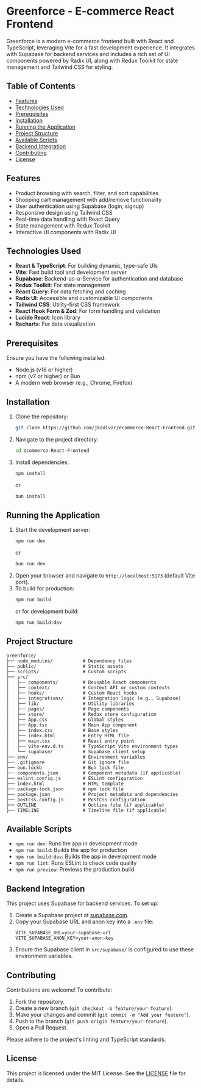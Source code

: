 # Greenforce - E-commerce React Frontend

Greenforce is a modern e-commerce frontend built with React and TypeScript, leveraging Vite for a fast development experience. It integrates with Supabase for backend services and includes a rich set of UI components powered by Radix UI, along with Redux Toolkit for state management and Tailwind CSS for styling.

## Table of Contents
- [Features](#features)
- [Technologies Used](#technologies-used)
- [Prerequisites](#prerequisites)
- [Installation](#installation)
- [Running the Application](#running-the-application)
- [Project Structure](#project-structure)
- [Available Scripts](#available-scripts)
- [Backend Integration](#backend-integration)
- [Contributing](#contributing)
- [License](#license)

## Features
- Product browsing with search, filter, and sort capabilities
- Shopping cart management with add/remove functionality
- User authentication using Supabase (login, signup)
- Responsive design using Tailwind CSS
- Real-time data handling with React Query
- State management with Redux Toolkit
- Interactive UI components with Radix UI

## Technologies Used
- **React & TypeScript**: For building dynamic, type-safe UIs
- **Vite**: Fast build tool and development server
- **Supabase**: Backend-as-a-Service for authentication and database
- **Redux Toolkit**: For state management
- **React Query**: For data fetching and caching
- **Radix UI**: Accessible and customizable UI components
- **Tailwind CSS**: Utility-first CSS framework
- **React Hook Form & Zod**: For form handling and validation
- **Lucide React**: Icon library
- **Recharts**: For data visualization

## Prerequisites
Ensure you have the following installed:
- Node.js (v16 or higher)
- npm (v7 or higher) or Bun
- A modern web browser (e.g., Chrome, Firefox)

## Installation
1. Clone the repository:
   ```bash
   git clone https://github.com/jkadivar/ecommerce-React-Frontend.git
   ```
2. Navigate to the project directory:
   ```bash
   cd ecommerce-React-Frontend
   ```
3. Install dependencies:
   ```bash
   npm install
   ```
   or
   ```bash
   bun install
   ```

## Running the Application
1. Start the development server:
   ```bash
   npm run dev
   ```
   or
   ```bash
   bun run dev
   ```
2. Open your browser and navigate to `http://localhost:5173` (default Vite port).
3. To build for production:
   ```bash
   npm run build
   ```
   or for development build:
   ```bash
   npm run build:dev
   ```

## Project Structure
```
Greenforce/
├── node_modules/           # Dependency files
├── public/                 # Static assets
├── scripts/                # Custom scripts
├── src/
│   ├── components/         # Reusable React components
│   ├── context/            # Context API or custom contexts
│   ├── hooks/              # Custom React hooks
│   ├── integrations/       # Integration logic (e.g., Supabase)
│   ├── lib/                # Utility libraries
│   ├── pages/              # Page components
│   ├── store/              # Redux store configuration
│   ├── App.css             # Global styles
│   ├── App.tsx             # Main App component
│   ├── index.css           # Base styles
│   ├── index.html          # Entry HTML file
│   ├── main.tsx            # React entry point
│   ├── vite-env.d.ts       # TypeScript Vite environment types
│   └── supabase/           # Supabase client setup
├── env/                    # Environment variables
├── .gitignore              # Git ignore file
├── bun.lockb               # Bun lock file
├── components.json         # Component metadata (if applicable)
├── eslint.config.js        # ESLint configuration
├── index.html              # HTML template
├── package-lock.json       # npm lock file
├── package.json            # Project metadata and dependencies
├── postcss.config.js       # PostCSS configuration
├── OUTLINE                 # Outline file (if applicable)
├── TIMELINE                # Timeline file (if applicable)
```

## Available Scripts
- `npm run dev`: Runs the app in development mode
- `npm run build`: Builds the app for production
- `npm run build:dev`: Builds the app in development mode
- `npm run lint`: Runs ESLint to check code quality
- `npm run preview`: Previews the production build

## Backend Integration
This project uses Supabase for backend services. To set up:
1. Create a Supabase project at [supabase.com](https://supabase.com).
2. Copy your Supabase URL and anon key into a `.env` file:
   ```
   VITE_SUPABASE_URL=your-supabase-url
   VITE_SUPABASE_ANON_KEY=your-anon-key
   ```
3. Ensure the Supabase client in `src/supabase/` is configured to use these environment variables.

## Contributing
Contributions are welcome! To contribute:
1. Fork the repository.
2. Create a new branch (`git checkout -b feature/your-feature`).
3. Make your changes and commit (`git commit -m "Add your feature"`).
4. Push to the branch (`git push origin feature/your-feature`).
5. Open a Pull Request.

Please adhere to the project's linting and TypeScript standards.

## License
This project is licensed under the MIT License. See the [LICENSE](LICENSE) file for details.
